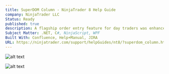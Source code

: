 ```yaml
---
title: SuperDOM Column - NinjaTrader 8 Help Guide
company: NinjaTrader LLC
Status: Ready
published: true
description: A flagship order entry feature for day traders was enhanced to allow users to write custom add-ons using C# scripts that would interact with the WPF layouts provided by NinjaTrader. This is the API reference documentation to allow a user to start using these types.
Subject Matter: .NET, C#, NinjaScript, WPF
Built With: Confluence, Help+Manual, JIRA
URL: https://ninjatrader.com/support/helpGuides/nt8/?superdom_column.htm
---
```


![alt text](../../static/work/images/super.png)

![alt text](../../static/work/images/super1.png)
